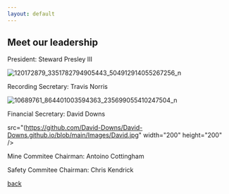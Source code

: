 ```yaml
---
layout: default
---
```


## Meet our leadership

President:
Steward Presley III

![120172879_3351782794905443_504912914055267256_n](https://user-images.githubusercontent.com/127059658/223015327-3b8ce732-df58-4069-87a9-0524e30a8c3a.jpg=250x250)



Recording Secretary:
Travis Norris

![10689761_864401003594363_235699055410247504_n](https://user-images.githubusercontent.com/127059658/223016605-50978e90-6db2-4e61-9edf-519befa6c6ec.jpg)


Financial Secretary:
David Downs 

src="(https://github.com/David-Downs/David-Downs.github.io/blob/main/Images/David.jpg" width="200" height="200" />




Mine Commitee Chairman: 
Antoino Cottingham 




Safety Commitee Chairman:
Chris Kendrick 





[back](./)
